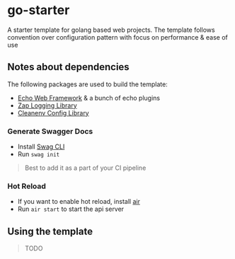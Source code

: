 # go-starter
A starter template for golang based web projects. The template follows convention over configuration pattern with focus on performance & ease of use


## Notes about dependencies

The following packages are used to build the template:
- [Echo Web Framework](https://github.com/labstack/echo) & a bunch of echo plugins
- [Zap Logging Library](https://github.com/uber-go/zap)
- [Cleanenv Config Library](https://github.com/ilyakaznacheev/cleanenv)

### Generate Swagger Docs
- Install [Swag CLI](github.com/swaggo/swag/cmd/swag@latest)
- Run `swag init`
> Best to add it as a part of your CI pipeline

### Hot Reload
- If you want to enable hot reload, install [air](https://github.com/cosmtrek/air#prefer-installsh)
- Run `air start` to start the api server

## Using the template
>TODO
